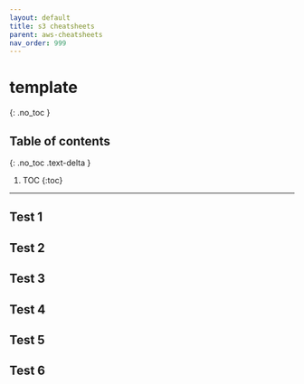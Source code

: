 ```yaml
---
layout: default
title: s3 cheatsheets
parent: aws-cheatsheets
nav_order: 999
---
```

# template
{: .no_toc }

## Table of contents
{: .no_toc .text-delta }

1. TOC
   {:toc}

---

## Test 1
## Test 2
## Test 3
## Test 4
## Test 5
## Test 6
